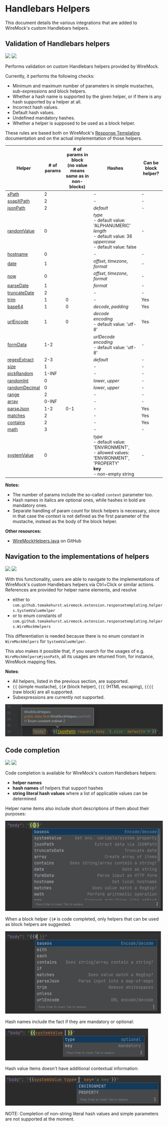 # Handlebars Helpers

This document details the various integrations that are added to WireMock's custom Handlebars helpers. 

## Validation of Handlebars helpers

![](https://img.shields.io/badge/inspection-orange) ![](https://img.shields.io/badge/since-1.0.2-blue)

Performs validation on custom Handlebars helpers provided by WireMock.

Currently, it performs the following checks:
- Minimum and maximum number of parameters in simple mustaches, sub-expressions and block helpers.
- Whether a hash name is supported by the given helper, or if there is any hash supported by a helper at all.
- Incorrect hash values.
- Default hash values.
- Undefined mandatory hashes.
- Whether a helper is supposed to be used as a block helper.

These rules are based both on WireMock's [Response Templating](https://wiremock.org/docs/response-templating/) documentation and on the actual implementation of those helpers.

| Helper          | # of params | # of params in block<br/>(no value means same as in non-blocks) | Hashes                                                                                                                        | Can be block helper? |
|-----------------|-------------|-----------------------------------------------------------------|-------------------------------------------------------------------------------------------------------------------------------|----------------------|
| [xPath]         | 2           |                                                                 | -                                                                                                                             | -                    |
| [soapXPath]     | 2           |                                                                 | -                                                                                                                             | -                    |
| [jsonPath]      | 2           |                                                                 | *default*                                                                                                                     | -                    |
| [randomValue]   | 0           |                                                                 | *type*<br/>- default value: 'ALPHANUMERIC'<br/>*length*<br/>- default value: 36<br/>*uppercase*<br/>- default value: false    | -                    |
| [hostname]      | 0           |                                                                 | -                                                                                                                             | -                    |
| [date]          | 1           |                                                                 | *offset*, *timezone*, *format*                                                                                                | -                    |
| [now]           | 0           |                                                                 | *offset*, *timezone*, *format*                                                                                                | -                    |
| [parseDate]     | 1           |                                                                 | *format*                                                                                                                      | -                    |
| [truncateDate]  | 2           |                                                                 | -                                                                                                                             | -                    |
| [trim]          | 1           | 0                                                               | -                                                                                                                             | Yes                  |
| [base64]        | 1           | 0                                                               | *decode*, *padding*                                                                                                           | Yes                  |
| [urlEncode]     | 1           | 0                                                               | *decode*<br/>*encoding*<br/>- default value: 'utf-8'                                                                          | Yes                  |
| [formData]      | 1-2         |                                                                 | *urlDecode*<br/>*encoding*<br/>- default value: 'utf-8'                                                                       | -                    |
| [regexExtract]  | 2-3         |                                                                 | *default*                                                                                                                     | -                    |
| [size]          | 1           |                                                                 | -                                                                                                                             | -                    |
| [pickRandom]    | 1-INF       |                                                                 | -                                                                                                                             | -                    |
| [randomInt]     | 0           |                                                                 | *lower*, *upper*                                                                                                              | -                    |
| [randomDecimal] | 0           |                                                                 | *lower*, *upper*                                                                                                              | -                    |
| [range]         | 2           |                                                                 | -                                                                                                                             | -                    |
| [array]         | 0-INF       |                                                                 | -                                                                                                                             | -                    |
| [parseJson]     | 1-2         | 0-1                                                             | -                                                                                                                             | Yes                  |
| [matches]       | 2           |                                                                 | -                                                                                                                             | Yes                  |
| [contains]      | 2           |                                                                 | -                                                                                                                             | Yes                  |
| [math]          | 3           |                                                                 | -                                                                                                                             | -                    |
| [systemValue]   | 0           |                                                                 | *type*<br/>- default value: 'ENVIRONMENT',<br/>- allowed values: 'ENVIRONMENT', 'PROPERTY'<br/>**key**<br/>- non-empty string | -                    |

**Notes:**
- The number of params include the so-called `context` parameter too.
- Hash names in italics are optional ones, while hashes in bold are mandatory ones.
- Separate handling of param count for block helpers is necessary, since in that case the context is not defined as the first parameter of the mustache,
instead as the body of the block helper.

**Other resources:**
- [WireMockHelpers.java]() on GitHub

## Navigation to the implementations of helpers

![](https://img.shields.io/badge/reference-orange) ![](https://img.shields.io/badge/since-1.0.2-blue)

With this functionality, users are able to navigate to the implementations of WireMock's custom Handlebars helpers
via Ctrl+Click or similar actions. References are provided for helper name elements, and resolve
- either to `com.github.tomakehurst.wiremock.extension.responsetemplating.helpers.SystemValueHelper`
- or to enum constants of `com.github.tomakehurst.wiremock.extension.responsetemplating.helpers.WireMockHelpers`

This differentiation is needed because there is no enum constant in `WireMockHelpers` for `SystemValueHelper`.

This also makes it possible that, if you search for the usages of e.g. `WireMockHelpers#jsonPath`,
all its usages are returned from, for instance, WireMock mapping files. 

**Notes**:
- All helpers, listed in the previous section, are supported.
- `{{` (simple mustache), `{{#` (block helper), `{{{` (HTML escaping), `{{{{` (raw block) are all supported.
- Subexpressions are currently not supported.

![handlebars_helper_name_reference](assets/handlebars_helper_name_reference.png)

## Code completion

![](https://img.shields.io/badge/completion-orange) ![](https://img.shields.io/badge/since-1.0.2-blue)

Code completion is available for WireMock's custom Handlebars helpers:
- **helper names**
- **hash names** of helpers that support hashes
- **string literal hash values** where a list of applicable values can be determined

Helper name items also include short descriptions of them about their purposes:

![](assets/handlebars_helper_completion.png)

When a block helper `{{#` is code completed, only helpers that can be used as block helpers are suggested.

![](assets/handlebars_helper_block_helper_completion.png)

Hash names include the fact if they are mandatory or optional:

![](assets/handlebars_helper_hash_name_completion.png)

Hash value items doesn't have additional contextual information:

![](assets/handlebars_helper_hash_value_completion.png)

NOTE: Completion of non-string literal hash values and simple parameters are not supported at the moment.

[xPath]: https://github.com/wiremock/wiremock/blob/master/src/main/java/com/github/tomakehurst/wiremock/extension/responsetemplating/helpers/HandlebarsXPathHelper.java
[soapXPath]: https://github.com/wiremock/wiremock/blob/master/src/main/java/com/github/tomakehurst/wiremock/extension/responsetemplating/helpers/HandlebarsSoapHelper.java
[jsonPath]: https://github.com/wiremock/wiremock/blob/master/src/main/java/com/github/tomakehurst/wiremock/extension/responsetemplating/helpers/HandlebarsJsonPathHelper.java
[randomValue]: https://github.com/wiremock/wiremock/blob/master/src/main/java/com/github/tomakehurst/wiremock/extension/responsetemplating/helpers/HandlebarsRandomValuesHelper.java
[hostname]: https://github.com/wiremock/wiremock/blob/master/src/main/java/com/github/tomakehurst/wiremock/extension/responsetemplating/helpers/HostnameHelper.java
[date]: https://github.com/wiremock/wiremock/blob/master/src/main/java/com/github/tomakehurst/wiremock/extension/responsetemplating/helpers/HandlebarsCurrentDateHelper.java
[now]: https://github.com/wiremock/wiremock/blob/master/src/main/java/com/github/tomakehurst/wiremock/extension/responsetemplating/helpers/HandlebarsCurrentDateHelper.java
[parseDate]: https://github.com/wiremock/wiremock/blob/master/src/main/java/com/github/tomakehurst/wiremock/extension/responsetemplating/helpers/ParseDateHelper.java
[truncateDate]: https://github.com/wiremock/wiremock/blob/master/src/main/java/com/github/tomakehurst/wiremock/extension/responsetemplating/helpers/TruncateDateTimeHelper.java
[trim]: https://github.com/wiremock/wiremock/blob/master/src/main/java/com/github/tomakehurst/wiremock/extension/responsetemplating/helpers/StringTrimHelper.java
[base64]: https://github.com/wiremock/wiremock/blob/master/src/main/java/com/github/tomakehurst/wiremock/extension/responsetemplating/helpers/Base64Helper.java
[urlEncode]: https://github.com/wiremock/wiremock/blob/master/src/main/java/com/github/tomakehurst/wiremock/extension/responsetemplating/helpers/UrlEncodingHelper.java
[formData]: https://github.com/wiremock/wiremock/blob/master/src/main/java/com/github/tomakehurst/wiremock/extension/responsetemplating/helpers/FormDataHelper.java
[regexExtract]: https://github.com/wiremock/wiremock/blob/master/src/main/java/com/github/tomakehurst/wiremock/extension/responsetemplating/helpers/RegexExtractHelper.java 
[size]: https://github.com/wiremock/wiremock/blob/master/src/main/java/com/github/tomakehurst/wiremock/extension/responsetemplating/helpers/SizeHelper.java 
[pickRandom]: https://github.com/wiremock/wiremock/blob/master/src/main/java/com/github/tomakehurst/wiremock/extension/responsetemplating/helpers/PickRandomHelper.java
[randomInt]: https://github.com/wiremock/wiremock/blob/master/src/main/java/com/github/tomakehurst/wiremock/extension/responsetemplating/helpers/RandomIntHelper.java
[randomDecimal]: https://github.com/wiremock/wiremock/blob/master/src/main/java/com/github/tomakehurst/wiremock/extension/responsetemplating/helpers/RandomDecimalHelper.java
[range]: https://github.com/wiremock/wiremock/blob/master/src/main/java/com/github/tomakehurst/wiremock/extension/responsetemplating/helpers/RangeHelper.java
[array]: https://github.com/wiremock/wiremock/blob/master/src/main/java/com/github/tomakehurst/wiremock/extension/responsetemplating/helpers/ArrayHelper.java
[parseJson]: https://github.com/wiremock/wiremock/blob/master/src/main/java/com/github/tomakehurst/wiremock/extension/responsetemplating/helpers/ParseJsonHelper.java
[matches]: https://github.com/wiremock/wiremock/blob/master/src/main/java/com/github/tomakehurst/wiremock/extension/responsetemplating/helpers/MatchesRegexHelper.java 
[contains]: https://github.com/wiremock/wiremock/blob/master/src/main/java/com/github/tomakehurst/wiremock/extension/responsetemplating/helpers/ContainsHelper.java
[math]: https://github.com/wiremock/wiremock/blob/master/src/main/java/com/github/tomakehurst/wiremock/extension/responsetemplating/helpers/MathsHelper.java 
[systemValue]: https://github.com/wiremock/wiremock/blob/master/src/main/java/com/github/tomakehurst/wiremock/extension/responsetemplating/helpers/SystemValueHelper.java 
